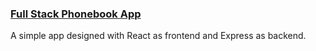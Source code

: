 ### [Full Stack Phonebook App](https://phonebook-fso-4g7x.onrender.com)

A simple app designed with React as frontend and Express as backend.
